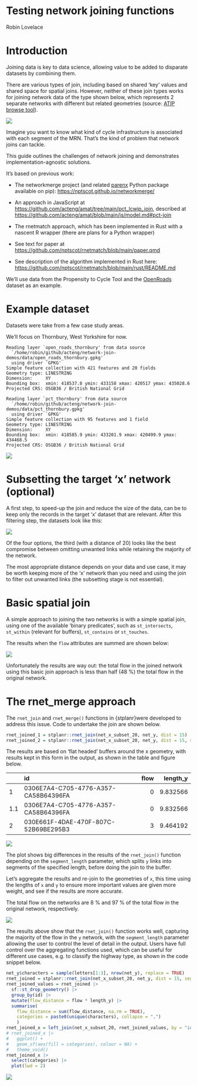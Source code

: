 # Testing network joining functions
Robin Lovelace

# Introduction

Joining data is key to data science, allowing value to be added to
disparate datasets by combining them.

There are various types of join, including based on shared ‘key’ values
and shared space for spatial joins. However, neither of these join types
works for joining network data of the type shown below, which represents
2 separate networks with different but related geometries (source: [ATIP
browse
tool](https://acteng.github.io/atip/browse.html?style=streets#13.32/53.79562/-1.6874)).

![](images/paste-1.png)

Imagine you want to know what kind of cycle infrastructure is associated
with each segment of the MRN. That’s the kind of problem that network
joins can tackle.

This guide outlines the challenges of network joining and demonstrates
implementation-agnostic solutions.

It’s based on previous work:

- The networkmerge project (and related
  [parenx](https://github.com/anisotropi4/parenx) Python package
  available on pip): <https://nptscot.github.io/networkmerge/>

- An approach in JavaScript at
  <https://github.com/acteng/amat/tree/main/pct_lcwip_join>, described
  at <https://github.com/acteng/amat/blob/main/js/model.md#pct-join>

- The rnetmatch approach, which has been implemented in Rust with a
  nascent R wrapper (there are plans for a Python wrapper)

- See text for paper at
  <https://github.com/nptscot/rnetmatch/blob/main/paper.qmd>

- See description of the algorithm implemented in Rust here:
  <https://github.com/nptscot/rnetmatch/blob/main/rust/README.md>

We’ll use data from the Propensity to Cycle Tool and the
[OpenRoads](https://osdatahub.os.uk/downloads/open/OpenRoads) dataset as
an example.

# Example dataset

Datasets were take from a few case study areas.

We’ll focus on Thornbury, West Yorkshire for now.

    Reading layer `open_roads_thornbury' from data source 
      `/home/robin/github/acteng/network-join-demos/data/open_roads_thornbury.gpkg' 
      using driver `GPKG'
    Simple feature collection with 421 features and 20 fields
    Geometry type: LINESTRING
    Dimension:     XY
    Bounding box:  xmin: 418537.8 ymin: 433158 xmax: 420517 ymax: 435028.6
    Projected CRS: OSGB36 / British National Grid

    Reading layer `pct_thornbury' from data source 
      `/home/robin/github/acteng/network-join-demos/data/pct_thornbury.gpkg' 
      using driver `GPKG'
    Simple feature collection with 95 features and 1 field
    Geometry type: LINESTRING
    Dimension:     XY
    Bounding box:  xmin: 418585.9 ymin: 433201.9 xmax: 420499.9 ymax: 434468.5
    Projected CRS: OSGB36 / British National Grid

![](README_files/figure-commonmark/load-data-thornbury-1.png)

# Subsetting the target ‘x’ network (optional)

A first step, to speed-up the join and reduce the size of the data, can
be to keep only the records in the target ‘x’ dataset that are relevant.
After this filtering step, the datasets look like this:

![](README_files/figure-commonmark/subset-data-1.png)

Of the four options, the third (with a distance of 20) looks like the
best compromise between omitting unwanted links while retaining the
majority of the network.

The most appropriate distance depends on your data and use case, it may
be worth keeping more of the ‘x’ network than you need and using the
join to filter out unwanted links (the subsetting stage is not
essential).

# Basic spatial join

A simple approach to joining the two networks is with a simple spatial
join, using one of the available ‘binary predicates’, such as
`st_intersects`, `st_within` (relevant for buffers), `st_contains` or
`st_touches`.

The results when the `flow` attributes are summed are shown below:

![](README_files/figure-commonmark/spatial-join-1.png)

Unfortunately the results are way out: the total flow in the joined
network using this basic join approach is less than half (48 %) the
total flow in the original network.

# The rnet_merge approach

The `rnet_join` and `rnet_merge()` functions in {stplanr}were developed
to address this issue. Code to undertake the join are shown below.

``` r
rnet_joined_1 = stplanr::rnet_join(net_x_subset_20, net_y, dist = 15)
rnet_joined_2 = stplanr::rnet_join(net_x_subset_20, net_y, dist = 15, segment_length = 10)
```

The results are based on ‘flat headed’ buffers around the x geometry,
with results kept in this form in the output, as shown in the table and
figure below.

|     | id                                   | flow | length_y |
|:----|:-------------------------------------|-----:|---------:|
| 1   | 0306E7A4-C705-4776-A357-CA58B64396FA |    0 | 9.832566 |
| 1.1 | 0306E7A4-C705-4776-A357-CA58B64396FA |    0 | 9.832566 |
| 2   | 030E661F-4DAE-470F-807C-52B69BE295B3 |    3 | 9.464192 |

![](README_files/figure-commonmark/unnamed-chunk-10-1.png)

The plot shows big differences in the results of the `rnet_join()`
function depending on the `segment_length` parameter, which splits `y`
links into segments of the specified length, before doing the join to
the buffer.

Let’s aggregate the results and re-join to the geometries of `x`, this
time using the lengths of `x` and `y` to ensure more important values
are given more weight, and see if the results are more accurate.

The total flow on the networks are 8 % and 97 % of the total flow in the
original network, respectively.

<!-- The results are shown below: -->

![](README_files/figure-commonmark/unnamed-chunk-12-1.png)

The results above show that the `rnet_join()` function works well,
capturing the majority of the flow in the `y` network, with the
`segment_length` parameter allowing the user to control the level of
detail in the output. Users have full control over the aggregating
functions used, which can be useful for different use cases, e.g. to
classify the highway type, as shown in the code snippet below.

``` r
net_y$characters = sample(letters[1:3], nrow(net_y), replace = TRUE)
rnet_joined = stplanr::rnet_join(net_x_subset_20, net_y, dist = 15, segment_length = 10)
rnet_joined_values = rnet_joined |>
  sf::st_drop_geometry() |>
  group_by(id) |>
  mutate(flow_distance = flow * length_y) |>
  summarise(
    flow_distance = sum(flow_distance, na.rm = TRUE),
    categories = paste0(unique(characters), collapse = ",")
    )
rnet_joined_x = left_join(net_x_subset_20, rnet_joined_values, by = "id")
# rnet_joined_x |>
#   ggplot() +
#   geom_sf(aes(fill = categories), colour = NA) +
#   theme_void()
rnet_joined_x |>
  select(categories) |>
  plot(lwd = 2)
```

![](README_files/figure-commonmark/rnet-join-classify-1.png)
